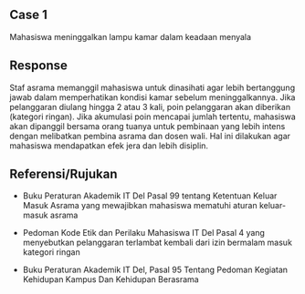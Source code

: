 ## Case 1
Mahasiswa meninggalkan lampu kamar dalam keadaan menyala

## Response
Staf asrama memanggil mahasiswa untuk dinasihati agar lebih bertanggung jawab dalam memperhatikan kondisi kamar sebelum meninggalkannya. Jika pelanggaran diulang hingga 2 atau 3 kali, poin pelanggaran akan diberikan (kategori ringan). Jika akumulasi poin mencapai jumlah tertentu, mahasiswa akan dipanggil bersama orang tuanya untuk pembinaan yang lebih intens dengan melibatkan pembina asrama dan dosen wali. Hal ini dilakukan agar mahasiswa mendapatkan efek jera dan lebih disiplin.

## Referensi/Rujukan
- Buku Peraturan Akademik IT Del Pasal 99 tentang Ketentuan Keluar Masuk Asrama yang mewajibkan mahasiswa mematuhi aturan keluar-masuk asrama
- Pedoman Kode Etik dan Perilaku Mahasiswa IT Del Pasal 4 yang menyebutkan pelanggaran terlambat kembali dari izin bermalam masuk kategori ringan

- Buku Peraturan Akademik IT Del, Pasal 95 Tentang Pedoman Kegiatan Kehidupan Kampus Dan Kehidupan Berasrama